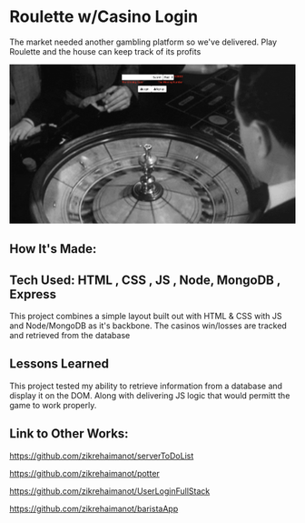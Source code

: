 # Roulette w/Casino Login

The market needed another gambling platform so we've delivered. Play Roulette and the house can keep track of its profits

![roulette site](readme.png)

## How It's Made:

## Tech Used: HTML , CSS , JS , Node, MongoDB , Express

This project combines a simple layout built out with HTML & CSS with JS and Node/MongoDB as it's backbone. The casinos win/losses are tracked and retrieved from the database

## Lessons Learned

This project tested my ability to retrieve information from a database and display it on the DOM. Along with delivering JS logic that would permitt the game to work properly.

## Link to Other Works:

https://github.com/zikrehaimanot/serverToDoList

https://github.com/zikrehaimanot/potter

https://github.com/zikrehaimanot/UserLoginFullStack

https://github.com/zikrehaimanot/baristaApp
